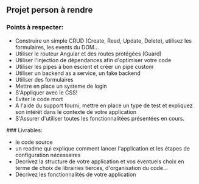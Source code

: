 ## Projet person à rendre

### Points à respecter: 
- Construire un simple CRUD (Create, Read, Update, Delete), utilisez les formulaires, les events du DOM...
- Utiliser le routeur Angular et des routes protégées (Guard)
- Utiliser l'injection de dépendances afin d'optimiser votre code
- Utiliser les pipes à bon escient et créer un pipe custom 
- Utiliser un backend as a service, un fake backend
- Utiliser des formulaires
- Mettre en place un systeme de login
- S'Appliquer avec le CSS!
- Eviter le code mort
- A l'aide du support fourni, mettre en place un type de test et expliquez son intérêt dans le contexte de votre application
 - S'Assurer d'utiliser toutes les fonctionnalitées présentées en cours.
  

### Livrables: 
 - le code source
 - un readme qui explique comment lancer l'application et les étapes de configuration nécessaires
 - Decrivez la structure de votre application et vos éventuels choix en terme de choix de librairies tierces, d'organisation du code...
 - Décrivez les fonctionnalités de votre application